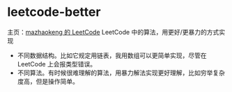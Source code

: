 # leetcode-better
主页：[mazhaokeng 的 LeetCode](https://leetcode-cn.com/u/makeng/)
LeetCode 中的算法，用更好/更暴力的方式实现
- 不同数据结构。比如它规定用链表，我用数组可以更简单实现，尽管在 LeetCode 上会报类型错误。
- 不同算法。有时候很难理解的算法，用暴力解法实现更好理解，比如穷举复杂度高，但是操作简单。
